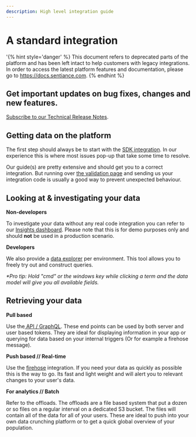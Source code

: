 ```yaml
---
description: High level integration guide
---
```


# A standard integration

'{% hint style='danger' %} This document refers to deprecated parts of the platform and has been left intact to help customers with legacy integrations. In order to access the latest platform features and documentation, please go to https://docs.sentiance.com. {% endhint %}

## Get important updates on bug fixes, changes and new features.

[Subscribe to our Technical Release Notes](https://sentiance.us4.list-manage.com/subscribe/post?u=20d6a5a74b902f67b939e3648\&amp;id=cdc37b7e30\&name=).

## Getting data on the platform

The first step should always be to start with the [SDK integration](sdk/getting-started/). In our experience this is where most issues pop-up that take some time to resolve.

Our guide(s) are pretty extensive and should get you to a correct integration. But running over [the validation page](guide/verifying-your-integration.md) and sending us your integration code is usually a good way to prevent unexpected behaviour.

## Looking at & investigating your data

**Non-developers**

To investigate your data without any real code integration you can refer to our [Insights dashboard](https://insights.sentiance.com/#/). Please note that this is for demo purposes only and should **not** be used in a production scenario.

**Developers**

We also provide a [data explorer](data-explorer/data-explorer/) per environment. This tool allows you to freely try out and construct queries.

_\*Pro tip: Hold "cmd" or the windows key while clicking a term and the data model will give you all available fields._

## Retrieving your data

**Pull based**

Use the[ API / GraphQL](backend/graphql.md). These end points can be used by both server and user based tokens. They are ideal for displaying information in your app or querying for data based on your internal triggers (Or for example a firehose message).

**Push based // Real-time**

Use the [firehose](guide/firehose.md) integration. If you need your data as quickly as possible this is the way to go. Its fast and light weight and will alert you to relevant changes to your user's data.

**For analytics // Batch**

Refer to the offloads. The offloads are a file based system that put a dozen or so files on a regular interval on a dedicated S3 bucket. The files will contain all of the data for all of your users. These are ideal to push into your own data crunching platform or to get a quick global overview of your population.
